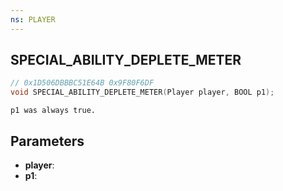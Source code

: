 ```yaml
---
ns: PLAYER
---
```

## SPECIAL_ABILITY_DEPLETE_METER

```c
// 0x1D506DBBBC51E64B 0x9F80F6DF
void SPECIAL_ABILITY_DEPLETE_METER(Player player, BOOL p1);
```

```
p1 was always true.  
```

## Parameters
* **player**: 
* **p1**: 

